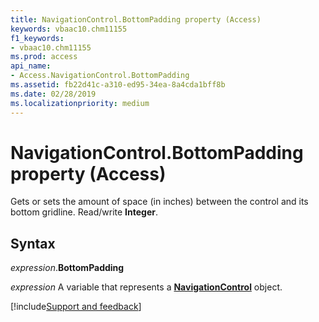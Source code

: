 ```yaml
---
title: NavigationControl.BottomPadding property (Access)
keywords: vbaac10.chm11155
f1_keywords:
- vbaac10.chm11155
ms.prod: access
api_name:
- Access.NavigationControl.BottomPadding
ms.assetid: fb22d41c-a310-ed95-34ea-8a4cda1bff8b
ms.date: 02/28/2019
ms.localizationpriority: medium
---
```



# NavigationControl.BottomPadding property (Access)

Gets or sets the amount of space (in inches) between the control and its bottom gridline. Read/write **Integer**.


## Syntax

_expression_.**BottomPadding**

_expression_ A variable that represents a **[NavigationControl](Access.NavigationControl.md)** object.



[!include[Support and feedback](~/includes/feedback-boilerplate.md)]